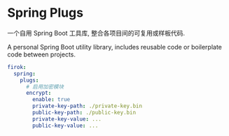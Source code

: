 # Spring Plugs

一个自用 Spring Boot 工具库, 整合各项目间的可复用或样板代码.

A personal Spring Boot utility library, includes reusable code or boilerplate code between projects.

```yaml
firok:
  spring:
    plugs:
      # 启用加密模块
      encrypt:
        enable: true
        private-key-path: ./private-key.bin
        public-key-path: ./public-key.bin
        private-key-value: ...
        public-key-value: ...
```
